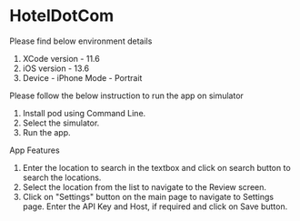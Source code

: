 # HotelDotCom
Please find below environment details 
1. XCode version - 11.6 
2. iOS version - 13.6 
3. Device - iPhone Mode - Portrait

Please follow the below instruction to run the app on simulator

1. Install pod using Command Line. 
2. Select the simulator.
3. Run the app.

App Features

1. Enter the location to search in the textbox and click on search button to search the locations. 
2. Select the location from the list to navigate to the Review screen. 
3. Click on "Settings" button on the main page to navigate to Settings page. Enter the API Key and Host, if required and click on Save button.
